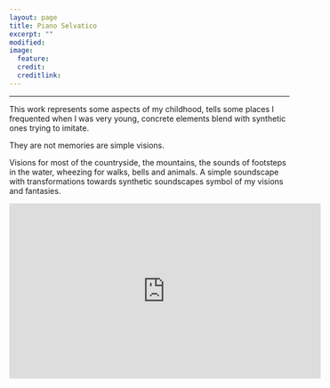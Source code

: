 ```yaml
---
layout: page
title: Piano Selvatico
excerpt: ""
modified: 
image:
  feature: 
  credit: 
  creditlink: 
---
```


---

This work represents some aspects of my childhood, tells some places I frequented when I was very young, concrete elements blend with synthetic ones trying to imitate.

They are not memories are simple visions.

Visions for most of the countryside, the mountains, the sounds of footsteps in the water, wheezing for walks, bells and animals. A simple soundscape with transformations towards synthetic soundscapes symbol of my visions and fantasies.

<iframe width="560" height="315" src="https://www.youtube.com/embed/qFYVqOd7EbU" frameborder="0" allowfullscreen></iframe>

